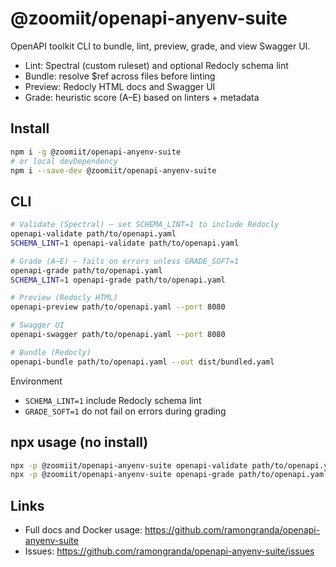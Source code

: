 # @zoomiit/openapi-anyenv-suite

OpenAPI toolkit CLI to bundle, lint, preview, grade, and view Swagger UI.

- Lint: Spectral (custom ruleset) and optional Redocly schema lint
- Bundle: resolve $ref across files before linting
- Preview: Redocly HTML docs and Swagger UI
- Grade: heuristic score (A–E) based on linters + metadata

## Install

```bash
npm i -g @zoomiit/openapi-anyenv-suite
# or local devDependency
npm i --save-dev @zoomiit/openapi-anyenv-suite
```

## CLI

```bash
# Validate (Spectral) – set SCHEMA_LINT=1 to include Redocly
openapi-validate path/to/openapi.yaml
SCHEMA_LINT=1 openapi-validate path/to/openapi.yaml

# Grade (A–E) – fails on errors unless GRADE_SOFT=1
openapi-grade path/to/openapi.yaml
SCHEMA_LINT=1 openapi-grade path/to/openapi.yaml

# Preview (Redocly HTML)
openapi-preview path/to/openapi.yaml --port 8080

# Swagger UI
openapi-swagger path/to/openapi.yaml --port 8080

# Bundle (Redocly)
openapi-bundle path/to/openapi.yaml --out dist/bundled.yaml
```

Environment
- `SCHEMA_LINT=1` include Redocly schema lint
- `GRADE_SOFT=1` do not fail on errors during grading

## npx usage (no install)

```bash
npx -p @zoomiit/openapi-anyenv-suite openapi-validate path/to/openapi.yaml
npx -p @zoomiit/openapi-anyenv-suite openapi-grade path/to/openapi.yaml
```

## Links
- Full docs and Docker usage: https://github.com/ramongranda/openapi-anyenv-suite
- Issues: https://github.com/ramongranda/openapi-anyenv-suite/issues
